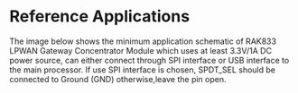 # Reference Applications

The image below shows the minimum application schematic of RAK833 LPWAN Gateway Concentrator Module which uses at least 3.3V/1A DC power source, can either connect through SPI interface or USB interface to the main processor. If use SPI interface is chosen, SPDT_SEL should be connected to Ground (GND) otherwise,leave the pin open.


<rk-img
  src="/assets/images/datasheet/rak833/reference-minimum-schematic.png"
  width="100%"
  figure-number="1"
  caption="Reference Minimum Schematic"
/>